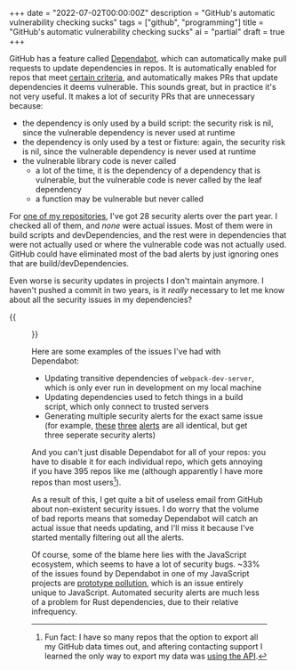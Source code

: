 +++
date = "2022-07-02T00:00:00Z"
description = "GitHub's automatic vulnerability checking sucks"
tags = ["github", "programming"]
title = "GitHub's automatic vulnerability checking sucks"
ai = "partial"
draft = true
+++

GitHub has a feature called [Dependabot](https://github.com/features/security), which can automatically make pull requests to update dependencies in repos. It is automatically enabled for repos that meet [certain criteria](https://docs.github.com/en/code-security/dependabot/dependabot-security-updates/configuring-dependabot-security-updates#supported-repositories), and automatically makes PRs that update dependencies it deems vulnerable. This sounds great, but in practice it's not very useful. It makes a lot of security PRs that are unnecessary because:

- the dependency is only used by a build script: the security risk is nil, since the vulnerable dependency is never used at runtime
- the dependency is only used by a test or fixture: again, the security risk is nil, since the vulnerable dependency is never used at runtime
- the vulnerable library code is never called
  - a lot of the time, it is the dependency of a dependency that is vulnerable, but the vulnerable code is never called by the leaf dependency
  - a function may be vulnerable but never called

For [one of my repositories](https://github.com/syvb/ttw), I've got 28 security alerts over the part year. I checked all of them, and *none* were actual issues. Most of them were in build scripts and devDependencies, and the rest were in dependencies that were not actually used or where the vulnerable code was not actually used. GitHub could have eliminated most of the bad alerts by just ignoring ones that are build/devDependencies.

Even worse is security updates in projects I don't maintain anymore. I haven't pushed a commit in two years, is it *really* necessary to let me know about all the security issues in my dependencies?

{{<figure src="/unmaint-gh.png" caption="92 security alerts? really?" alt="Repo header, security tab shows 92 alerts">}}

Here are some examples of the issues I've had with Dependabot:
- Updating transitive dependencies of `webpack-dev-server`, which is only ever run in development on my local machine
- Updating dependencies used to fetch things in a build script, which only connect to trusted servers
- Generating multiple security alerts for the exact same issue (for example, [these](https://github.com/advisories/GHSA-2r2c-g63r-vccr) [three](https://github.com/advisories/GHSA-cfm4-qjh2-4765) [alerts](https://github.com/advisories/GHSA-x4jg-mjrx-434g) are all identical, but get three seperate security alerts)
<!-- - The severity ratings are too high: for my repo with the most alerts, 67% are "high"
  ![](/dependabot-severity.svg) -->

And you can't just disable Dependabot for all of your repos: you have to disable it for each individual repo, which gets annoying if you have 395 repos like me (although apparently I have more repos than most users[^alot]).

[^alot]: Fun fact: I have so many repos that the option to export all my GitHub data times out, and aftering contacting support I learned the only way to export my data was [using the API](https://github.com/syvb/ghexports).

As a result of this, I get quite a bit of useless email from GitHub about non-existent security issues. I do worry that the volume of bad reports means that someday Dependabot will catch an actual issue that needs updating, and I'll miss it because I've started mentally filtering out all the alerts.

Of course, some of the blame here lies with the JavaScript ecosystem, which seems to have a lot of security bugs. ~33% of the issues found by Dependabot in one of my JavaScript projects are [prototype pollution](https://learn.snyk.io/lessons/prototype-pollution/javascript/), which is an issue entirely unique to JavaScript. Automated security alerts are much less of a problem for Rust dependencies, due to their relative infrequency.

